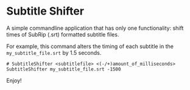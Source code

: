 # Subtitle Shifter

A simple commandline application that has only one functionality: shift times of SubRip (.srt) formatted subtitle files.

For example, this command alters the timing of each subtitle in the `my_subtitle_file.srt` by 1.5 seconds.

```
# SubtitleShifter <subtitlefile> <(-/+)amount_of_milliseconds>
SubtitleShifter my_subtitle_file.srt -1500
```

Enjoy!
